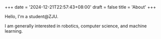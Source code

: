 +++
date = '2024-12-21T22:57:43+08:00'
draft = false
title = 'About'
+++

Hello, I'm a student@ZJU.  

I am generally interested in robotics, computer science, and machine learning. 